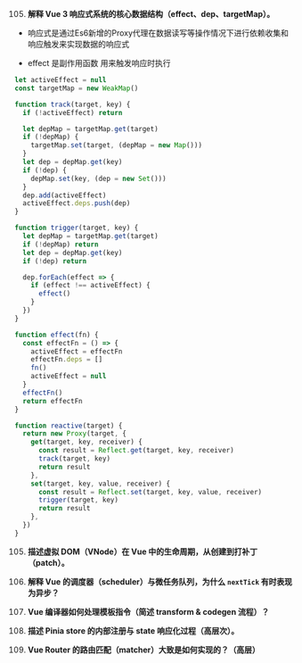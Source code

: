 105. **解释 Vue 3 响应式系统的核心数据结构（effect、dep、targetMap）。**

- 响应式是通过Es6新增的Proxy代理在数据读写等操作情况下进行依赖收集和响应触发来实现数据的响应式

- effect 是副作用函数 用来触发响应时执行

```javascript
let activeEffect = null
const targetMap = new WeakMap()

function track(target, key) {
  if (!activeEffect) return

  let depMap = targetMap.get(target)
  if (!depMap) {
    targetMap.set(target, (depMap = new Map()))
  }
  let dep = depMap.get(key)
  if (!dep) {
    depMap.set(key, (dep = new Set()))
  }
  dep.add(activeEffect)
  activeEffect.deps.push(dep)
}

function trigger(target, key) {
  let depMap = targetMap.get(target)
  if (!depMap) return
  let dep = depMap.get(key)
  if (!dep) return

  dep.forEach(effect => {
    if (effect !== activeEffect) {
      effect()
    }
  })
}

function effect(fn) {
  const effectFn = () => {
    activeEffect = effectFn
    effectFn.deps = []
    fn()
    activeEffect = null
  }
  effectFn()
  return effectFn
}

function reactive(target) {
  return new Proxy(target, {
    get(target, key, receiver) {
      const result = Reflect.get(target, key, receiver)
      track(target, key)
      return result
    },
    set(target, key, value, receiver) {
      const result = Reflect.set(target, key, value, receiver)
      trigger(target, key)
      return result
    },
  })
}
```

105. **描述虚拟 DOM（VNode）在 Vue 中的生命周期，从创建到打补丁（patch）。**



105. **解释 Vue 的调度器（scheduler）与微任务队列，为什么 `nextTick` 有时表现为异步？**

106. **Vue 编译器如何处理模板指令（简述 transform & codegen 流程）？**

107. **描述 Pinia store 的内部注册与 state 响应化过程（高层次）。**

108. **Vue Router 的路由匹配（matcher）大致是如何实现的？（高层）**
